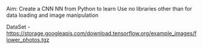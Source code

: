 Aim: Create a CNN NN from Python to learn
Use no libraries other than for data loading and image manipulation 

DataSet - https://storage.googleapis.com/download.tensorflow.org/example_images/flower_photos.tgz